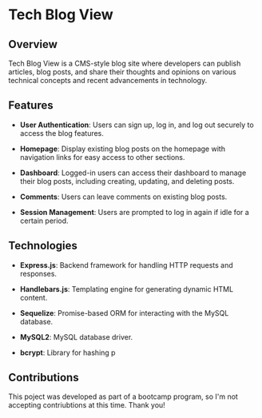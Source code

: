 # Tech Blog View

## Overview

Tech Blog View is a CMS-style blog site where developers can publish articles, blog posts, and share their thoughts and opinions on various technical concepts and recent advancements in technology.

## Features

- **User Authentication**: Users can sign up, log in, and log out securely to access the blog features.

- **Homepage**: Display existing blog posts on the homepage with navigation links for easy access to other sections.

- **Dashboard**: Logged-in users can access their dashboard to manage their blog posts, including creating, updating, and deleting posts.

- **Comments**: Users can leave comments on existing blog posts.

- **Session Management**: Users are prompted to log in again if idle for a certain period.

## Technologies

- **Express.js**: Backend framework for handling HTTP requests and responses.

- **Handlebars.js**: Templating engine for generating dynamic HTML content.

- **Sequelize**: Promise-based ORM for interacting with the MySQL database.

- **MySQL2**: MySQL database driver.

- **bcrypt**: Library for hashing p


## Contributions

This poject was developed as part of a bootcamp program, so I'm not accepting contriubtions at this time. Thank you!